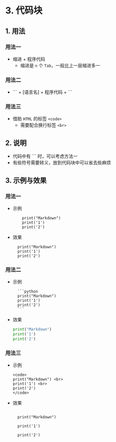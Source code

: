 # 3. 代码块

## 1. 用法

### 用法一

- 缩进 + 程序代码
    - 缩进是 `n` 个 `Tab`，一般比上一层缩进多一

### 用法二

- \`\`\` + [语言名] + 程序代码 + \`\`\`

### 用法三

- 借助 `HTML` 的标签 `<code>`
    - 需要配合换行标签 `<br>`

## 2. 说明

- 代码中有 \`\`\` 时，可以考虑方法一
- 有些符号需要转义，放到代码块中可以省去些麻烦

## 3. 示例与效果

### 用法一

- 示例

    ```
        print("Markdown")
        print('1')
        print('2')
    ```

- 效果

        print("Markdown")
        print('1')
        print('2')

### 用法二

- 示例

        ```python
        print("Markdown")
        print('1')
        print('2')
        ​```

- 效果

    ```python
    print("Markdown")
    print('1')
    print('2')
    ```

### 用法三

- 示例

    ```
    <code>
    print("Markdown") <br>
    print('1') <br>
    print('2')
    </code>
    ```
    
- 效果

    <code>
    print("Markdown") <br>
    print('1') <br>
    print('2')
    </code>
